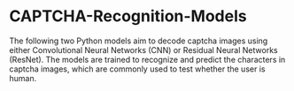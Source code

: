 # CAPTCHA-Recognition-Models
The following two Python models aim to decode captcha images using either Convolutional Neural Networks (CNN) or Residual Neural Networks (ResNet). The models are trained to recognize and predict the characters in captcha images, which are commonly used to test whether the user is human.

